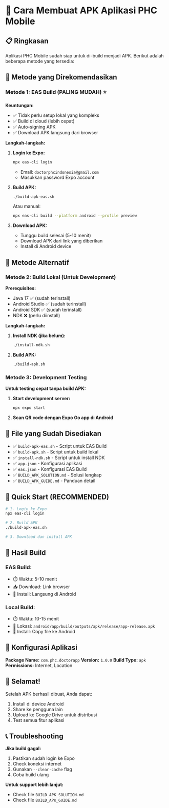 # 🚀 Cara Membuat APK Aplikasi PHC Mobile

## 📋 Ringkasan
Aplikasi PHC Mobile sudah siap untuk di-build menjadi APK. Berikut adalah beberapa metode yang tersedia:

## 🎯 Metode yang Direkomendasikan

### Metode 1: EAS Build (PALING MUDAH) ⭐

**Keuntungan:**
- ✅ Tidak perlu setup lokal yang kompleks
- ✅ Build di cloud (lebih cepat)
- ✅ Auto-signing APK
- ✅ Download APK langsung dari browser

**Langkah-langkah:**

1. **Login ke Expo:**
   ```bash
   npx eas-cli login
   ```
   - Email: `doctorphcindonesia@gmail.com`
   - Masukkan password Expo account

2. **Build APK:**
   ```bash
   ./build-apk-eas.sh
   ```
   
   Atau manual:
   ```bash
   npx eas-cli build --platform android --profile preview
   ```

3. **Download APK:**
   - Tunggu build selesai (5-10 menit)
   - Download APK dari link yang diberikan
   - Install di Android device

## 🔧 Metode Alternatif

### Metode 2: Build Lokal (Untuk Development)

**Prerequisites:**
- Java 17 ✅ (sudah terinstall)
- Android Studio ✅ (sudah terinstall)
- Android SDK ✅ (sudah terinstall)
- NDK ❌ (perlu diinstall)

**Langkah-langkah:**

1. **Install NDK (jika belum):**
   ```bash
   ./install-ndk.sh
   ```

2. **Build APK:**
   ```bash
   ./build-apk.sh
   ```

### Metode 3: Development Testing

**Untuk testing cepat tanpa build APK:**

1. **Start development server:**
   ```bash
   npx expo start
   ```

2. **Scan QR code dengan Expo Go app di Android**

## 📁 File yang Sudah Disediakan

- ✅ `build-apk-eas.sh` - Script untuk EAS Build
- ✅ `build-apk.sh` - Script untuk build lokal
- ✅ `install-ndk.sh` - Script untuk install NDK
- ✅ `app.json` - Konfigurasi aplikasi
- ✅ `eas.json` - Konfigurasi EAS Build
- ✅ `BUILD_APK_SOLUTION.md` - Solusi lengkap
- ✅ `BUILD_APK_GUIDE.md` - Panduan detail

## 🚀 Quick Start (RECOMMENDED)

```bash
# 1. Login ke Expo
npx eas-cli login

# 2. Build APK
./build-apk-eas.sh

# 3. Download dan install APK
```

## 📱 Hasil Build

### EAS Build:
- ⏱️ Waktu: 5-10 menit
- 📥 Download: Link browser
- 📱 Install: Langsung di Android

### Local Build:
- ⏱️ Waktu: 10-15 menit
- 📁 Lokasi: `android/app/build/outputs/apk/release/app-release.apk`
- 📱 Install: Copy file ke Android

## 🔧 Konfigurasi Aplikasi

**Package Name:** `com.phc.doctorapp`
**Version:** `1.0.0`
**Build Type:** `apk`
**Permissions:** Internet, Location

## 🎉 Selamat!

Setelah APK berhasil dibuat, Anda dapat:
1. Install di device Android
2. Share ke pengguna lain
3. Upload ke Google Drive untuk distribusi
4. Test semua fitur aplikasi

## 📞 Troubleshooting

**Jika build gagal:**
1. Pastikan sudah login ke Expo
2. Check koneksi internet
3. Gunakan `--clear-cache` flag
4. Coba build ulang

**Untuk support lebih lanjut:**
- Check file `BUILD_APK_SOLUTION.md`
- Check file `BUILD_APK_GUIDE.md` 